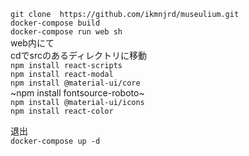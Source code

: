 `git clone  https://github.com/ikmnjrd/museulium.git`<br>
`docker-compose build`<br>
`docker-compose run web sh`<br>
web内にて<br>
cdでsrcのあるディレクトリに移動<br>
`npm install react-scripts`<br>
`npm install react-modal`<br>
`npm install @material-ui/core`<br>
~npm install fontsource-roboto~ <br>
`npm install @material-ui/icons`<br>
`npm install react-color`<br>

退出<br>
`docker-compose up -d`<br>
